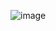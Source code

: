 ![image](https://user-images.githubusercontent.com/107967510/218321398-5247000a-0680-4636-915f-b633d52e672d.png)
